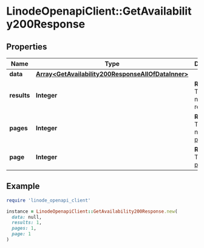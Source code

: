 # LinodeOpenapiClient::GetAvailability200Response

## Properties

| Name | Type | Description | Notes |
| ---- | ---- | ----------- | ----- |
| **data** | [**Array&lt;GetAvailability200ResponseAllOfDataInner&gt;**](GetAvailability200ResponseAllOfDataInner.md) |  | [optional] |
| **results** | **Integer** | __Read-only__ The total number of results. | [optional][readonly] |
| **pages** | **Integer** | __Read-only__ The total number of [pages](https://techdocs.akamai.com/linode-api/reference/pagination). | [optional][readonly] |
| **page** | **Integer** | __Read-only__ The current [page](https://techdocs.akamai.com/linode-api/reference/pagination). | [optional][readonly] |

## Example

```ruby
require 'linode_openapi_client'

instance = LinodeOpenapiClient::GetAvailability200Response.new(
  data: null,
  results: 1,
  pages: 1,
  page: 1
)
```

